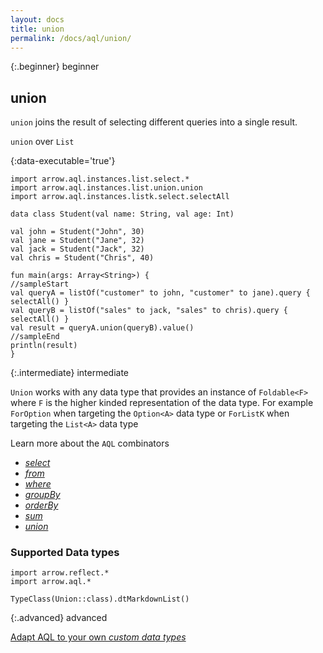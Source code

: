 ```yaml
---
layout: docs
title: union
permalink: /docs/aql/union/
---
```


{:.beginner}
beginner

## union

`union` joins the result of selecting different queries into a single result.

`union` over `List`

{:data-executable='true'}
```kotlin:ank
import arrow.aql.instances.list.select.*
import arrow.aql.instances.list.union.union
import arrow.aql.instances.listk.select.selectAll

data class Student(val name: String, val age: Int)

val john = Student("John", 30)
val jane = Student("Jane", 32)
val jack = Student("Jack", 32)
val chris = Student("Chris", 40)

fun main(args: Array<String>) {
//sampleStart
val queryA = listOf("customer" to john, "customer" to jane).query { selectAll() }
val queryB = listOf("sales" to jack, "sales" to chris).query { selectAll() }
val result = queryA.union(queryB).value()
//sampleEnd
println(result)
}
```

{:.intermediate}
intermediate

`Union` works with any data type that provides an instance of `Foldable<F>` where `F` is the higher kinded representation of the data type. For example `ForOption` when targeting the `Option<A>` data type or `ForListK` when targeting the `List<A>` data type

Learn more about the `AQL` combinators

- [_select_](/docs/aql/select/)
- [_from_](/docs/aql/from/)
- [_where_](/docs/aql/where/)
- [_groupBy_](/docs/aql/groupby/)
- [_orderBy_](/docs/aql/orderby/)
- [_sum_](/docs/aql/sum/)
- [_union_](/docs/aql/union/)

### Supported Data types

```kotlin:ank:replace
import arrow.reflect.*
import arrow.aql.*

TypeClass(Union::class).dtMarkdownList()
```

{:.advanced}
advanced

[Adapt AQL to your own _custom data types_](/docs/aql/custom/)
